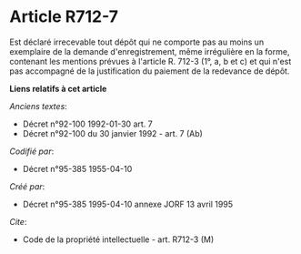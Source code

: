# Article R712-7

Est déclaré irrecevable tout dépôt qui ne comporte pas au moins un exemplaire de la demande d'enregistrement, même
irrégulière en la forme, contenant les mentions prévues à l'article R. 712-3 (1°, a, b et c) et qui n'est pas accompagné de
la justification du paiement de la redevance de dépôt.

**Liens relatifs à cet article**

_Anciens textes_:

  - Décret n°92-100 1992-01-30 art. 7
  - Décret n°92-100 du 30 janvier 1992 - art. 7 (Ab)

_Codifié par_:

  - Décret n°95-385 1955-04-10

_Créé par_:

  - Décret n°95-385 1995-04-10 annexe JORF 13 avril 1995

_Cite_:

  - Code de la propriété intellectuelle - art. R712-3 (M)

